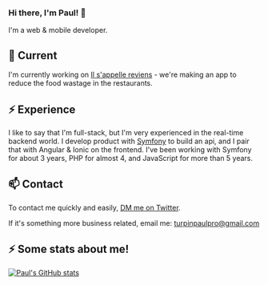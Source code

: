 ### Hi there, I'm Paul! 👋

I'm a web & mobile developer. 

## 🔭 Current

I'm currently working on [Il s'appelle reviens](https://www.facebook.com/snoopdoggybag/) - we're making an app to reduce the food wastage in the restaurants. 

## ⚡️ Experience

I like to say that I'm full-stack, but I'm very experienced in the real-time backend world. I develop product with [Symfony](https://symfony.com/) to build an api, and I pair that with Angular & Ionic on the frontend. I've been working with Symfony for about 3 years, PHP for almost 4, and JavaScript for more than 5 years.

## 📫 Contact

To contact me quickly and easily, [DM me on Twitter](https://twitter.com/DruxysPT).

If it's something more business related, email me: turpinpaulpro@gmail.com

## ⚡ Some stats about me! 

[![Paul's GitHub stats](https://github-readme-stats.vercel.app/api?username=Druxys&theme=gruvbox_icons=true)](https://github.com/anuraghazra/github-readme-stats)

<!--
**Druxys/Druxys** is a ✨ _special_ ✨ repository because its `README.md` (this file) appears on your GitHub profile.

Here are some ideas to get you started:

- 🔭 I’m currently working on ...
- 🌱 I’m currently learning ...
- 👯 I’m looking to collaborate on ...
- 🤔 I’m looking for help with ...
- 💬 Ask me about ...
- 📫 How to reach me: ...
- 😄 Pronouns: ...
- ⚡ Fun fact: ...
-->
